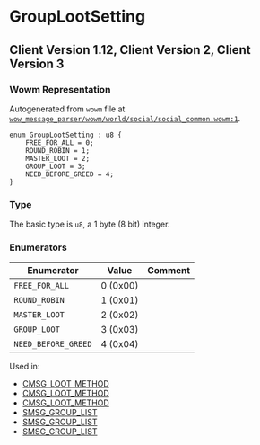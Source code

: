# GroupLootSetting

## Client Version 1.12, Client Version 2, Client Version 3

### Wowm Representation

Autogenerated from `wowm` file at [`wow_message_parser/wowm/world/social/social_common.wowm:1`](https://github.com/gtker/wow_messages/tree/main/wow_message_parser/wowm/world/social/social_common.wowm#L1).

```rust,ignore
enum GroupLootSetting : u8 {
    FREE_FOR_ALL = 0;
    ROUND_ROBIN = 1;
    MASTER_LOOT = 2;
    GROUP_LOOT = 3;
    NEED_BEFORE_GREED = 4;
}
```
### Type
The basic type is `u8`, a 1 byte (8 bit) integer.
### Enumerators
| Enumerator | Value  | Comment |
| --------- | -------- | ------- |
| `FREE_FOR_ALL` | 0 (0x00) |  |
| `ROUND_ROBIN` | 1 (0x01) |  |
| `MASTER_LOOT` | 2 (0x02) |  |
| `GROUP_LOOT` | 3 (0x03) |  |
| `NEED_BEFORE_GREED` | 4 (0x04) |  |

Used in:
* [CMSG_LOOT_METHOD](cmsg_loot_method.md)
* [CMSG_LOOT_METHOD](cmsg_loot_method.md)
* [CMSG_LOOT_METHOD](cmsg_loot_method.md)
* [SMSG_GROUP_LIST](smsg_group_list.md)
* [SMSG_GROUP_LIST](smsg_group_list.md)
* [SMSG_GROUP_LIST](smsg_group_list.md)

